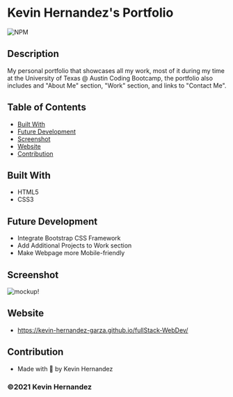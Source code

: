 # Kevin Hernandez's Portfolio

![NPM](https://img.shields.io/npm/l/m)

## Description

My personal portfolio that showcases all my work, most of it during my time at the University of Texas @ Austin Coding Bootcamp, the portfolio also includes and "About Me" section, "Work" section, and links to "Contact Me".

## Table of Contents

- [Built With](#built-with)
- [Future Development](#future-development)
- [Screenshot](#screenshot)
- [Website](#website)
- [Contribution](#contribution)

## Built With

- HTML5
- CSS3

## Future Development

- Integrate Bootstrap CSS Framework
- Add Additional Projects to Work section
- Make Webpage more Mobile-friendly

## Screenshot

![mockup!](assets/images/portfolio-mockup.png)

## Website

- https://kevin-hernandez-garza.github.io/fullStack-WebDev/

## Contribution

- Made with 💜 by Kevin Hernandez

### ©️2021 Kevin Hernandez
